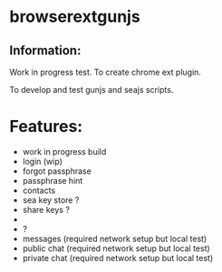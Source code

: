 # browserextgunjs

## Information:
 Work in progress test. To create chrome ext plugin.

 To develop and test gunjs and seajs scripts.

# Features:
 * work in progress build
 * login (wip)
 * forgot passphrase
 * passphrase hint
 * contacts
 * sea key store ?
 * share keys ?
 * 
 * ?
 * messages (required network setup but local test)
 * public chat (required network setup but local test)
 * private chat (required network setup but local test)